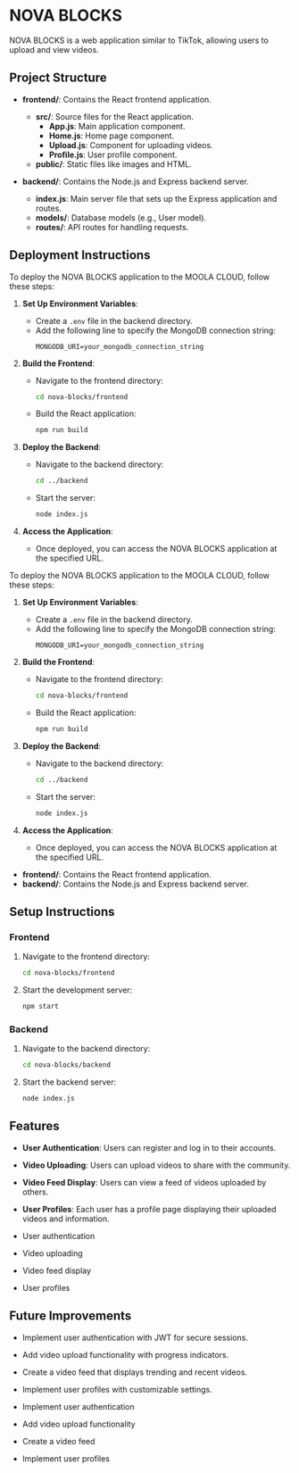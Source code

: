 # NOVA BLOCKS

NOVA BLOCKS is a web application similar to TikTok, allowing users to upload and view videos.

## Project Structure

- **frontend/**: Contains the React frontend application.
  - **src/**: Source files for the React application.
    - **App.js**: Main application component.
    - **Home.js**: Home page component.
    - **Upload.js**: Component for uploading videos.
    - **Profile.js**: User profile component.
  - **public/**: Static files like images and HTML.
  
- **backend/**: Contains the Node.js and Express backend server.
  - **index.js**: Main server file that sets up the Express application and routes.
  - **models/**: Database models (e.g., User model).
  - **routes/**: API routes for handling requests.



## Deployment Instructions

To deploy the NOVA BLOCKS application to the MOOLA CLOUD, follow these steps:

1. **Set Up Environment Variables**:
   - Create a `.env` file in the backend directory.
   - Add the following line to specify the MongoDB connection string:
     ```
     MONGODB_URI=your_mongodb_connection_string
     ```

2. **Build the Frontend**:
   - Navigate to the frontend directory:
     ```bash
     cd nova-blocks/frontend
     ```
   - Build the React application:
     ```bash
     npm run build
     ```

3. **Deploy the Backend**:
   - Navigate to the backend directory:
     ```bash
     cd ../backend
     ```
   - Start the server:
     ```bash
     node index.js
     ```

4. **Access the Application**:
   - Once deployed, you can access the NOVA BLOCKS application at the specified URL.



To deploy the NOVA BLOCKS application to the MOOLA CLOUD, follow these steps:

1. **Set Up Environment Variables**:
   - Create a `.env` file in the backend directory.
   - Add the following line to specify the MongoDB connection string:
     ```
     MONGODB_URI=your_mongodb_connection_string
     ```

2. **Build the Frontend**:
   - Navigate to the frontend directory:
     ```bash
     cd nova-blocks/frontend
     ```
   - Build the React application:
     ```bash
     npm run build
     ```

3. **Deploy the Backend**:
   - Navigate to the backend directory:
     ```bash
     cd ../backend
     ```
   - Start the server:
     ```bash
     node index.js
     ```

4. **Access the Application**:
   - Once deployed, you can access the NOVA BLOCKS application at the specified URL.

- **frontend/**: Contains the React frontend application.
- **backend/**: Contains the Node.js and Express backend server.

## Setup Instructions

### Frontend

1. Navigate to the frontend directory:
   ```bash
   cd nova-blocks/frontend
   ```

2. Start the development server:
   ```bash
   npm start
   ```

### Backend

1. Navigate to the backend directory:
   ```bash
   cd nova-blocks/backend
   ```

2. Start the backend server:
   ```bash
   node index.js
   ```

## Features

- **User Authentication**: Users can register and log in to their accounts.
- **Video Uploading**: Users can upload videos to share with the community.
- **Video Feed Display**: Users can view a feed of videos uploaded by others.
- **User Profiles**: Each user has a profile page displaying their uploaded videos and information.



- User authentication
- Video uploading
- Video feed display
- User profiles

## Future Improvements

- Implement user authentication with JWT for secure sessions.
- Add video upload functionality with progress indicators.
- Create a video feed that displays trending and recent videos.
- Implement user profiles with customizable settings.



- Implement user authentication
- Add video upload functionality
- Create a video feed
- Implement user profiles
